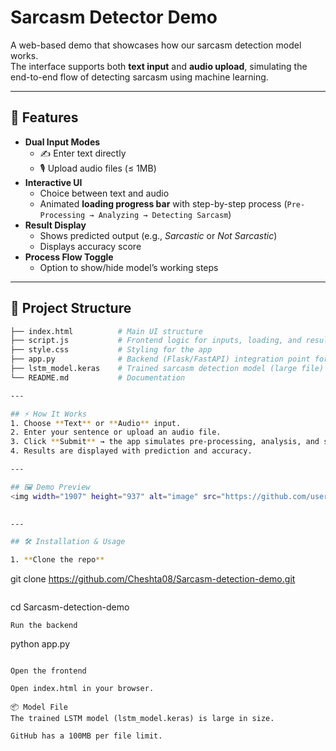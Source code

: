 # Sarcasm Detector Demo  

A web-based demo that showcases how our sarcasm detection model works.  
The interface supports both **text input** and **audio upload**, simulating the end-to-end flow of detecting sarcasm using machine learning.  

---

## 🚀 Features  
- **Dual Input Modes**  
  - ✍️ Enter text directly  
  - 🎙️ Upload audio files (≤ 1MB)  
- **Interactive UI**  
  - Choice between text and audio  
  - Animated **loading progress bar** with step-by-step process (`Pre-Processing → Analyzing → Detecting Sarcasm`)  
- **Result Display**  
  - Shows predicted output (e.g., *Sarcastic* or *Not Sarcastic*)  
  - Displays accuracy score  
- **Process Flow Toggle**  
  - Option to show/hide model’s working steps  

---

## 📂 Project Structure  
```bash
├── index.html          # Main UI structure
├── script.js           # Frontend logic for inputs, loading, and results
├── style.css           # Styling for the app
├── app.py              # Backend (Flask/FastAPI) integration point for ML model
├── lstm_model.keras    # Trained sarcasm detection model (large file)
└── README.md           # Documentation

---

## ⚡ How It Works  
1. Choose **Text** or **Audio** input.  
2. Enter your sentence or upload an audio file.  
3. Click **Submit** → the app simulates pre-processing, analysis, and sarcasm detection.  
4. Results are displayed with prediction and accuracy.  

---

## 🖼️ Demo Preview  
<img width="1907" height="937" alt="image" src="https://github.com/user-attachments/assets/e3c1a883-a106-45cd-b15e-7d9e5e8f9cd1" />
  

---

## 🛠️ Installation & Usage  

1. **Clone the repo**  
   ```
   git clone https://github.com/Cheshta08/Sarcasm-detection-demo.git

   ```
   ```
   cd Sarcasm-detection-demo
   ```
Run the backend

```
python app.py
```

Open the frontend

Open index.html in your browser.

📦 Model File
The trained LSTM model (lstm_model.keras) is large in size.

GitHub has a 100MB per file limit.

